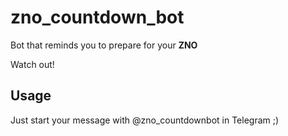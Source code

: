 # zno_countdown_bot
Bot that reminds you to prepare for your __ZNO__

Watch out!
## Usage
Just start your message with @zno_countdownbot in Telegram ;)

